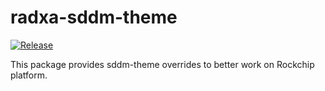 # radxa-sddm-theme

[![Release](https://github.com/radxa-pkg/radxa-sddm-theme/actions/workflows/release.yml/badge.svg)](https://github.com/radxa-pkg/radxa-sddm-theme/actions/workflows/release.yml)

This package provides sddm-theme overrides to better work on Rockchip platform.
